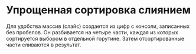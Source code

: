 # Упрощенная сортировка слиянием 

Для удобства массив (слайс) создается из цифр с консоли, записанных без пробелов. Он разбивается на четыре части, каждая из которых сортируется выбором в отдельной горутине. Затем отсортированные части сливаются в результат.
